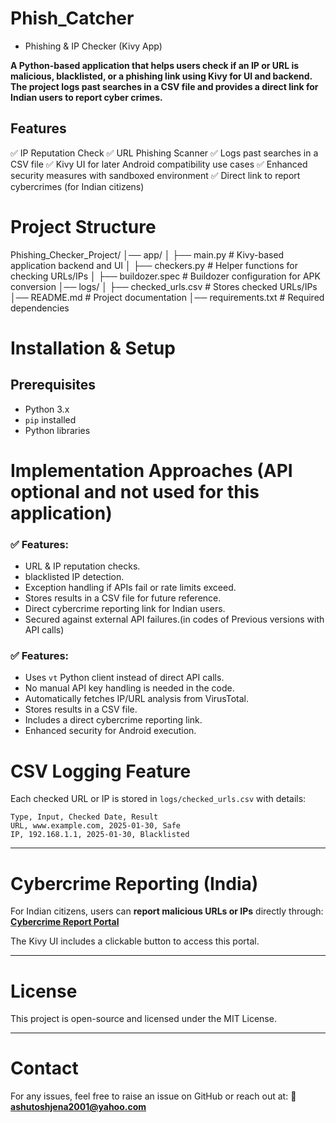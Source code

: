 # Phish_Catcher
- Phishing & IP Checker (Kivy App)

**A Python-based application that helps users check if an IP or URL is **malicious, blacklisted, or a phishing link** using **Kivy for UI and backend**. The project logs past searches in a CSV file and provides a direct link for Indian users to report cyber crimes.**

## Features

✅ IP Reputation Check
✅ URL Phishing Scanner
✅ Logs past searches in a CSV file
✅ Kivy UI for later Android compatibility use cases
✅ Enhanced security measures with sandboxed environment
✅ Direct link to report cybercrimes (for Indian citizens)

# Project Structure

Phishing_Checker_Project/
│── app/
│   ├── main.py            # Kivy-based application backend and UI
│   ├── checkers.py        # Helper functions for checking URLs/IPs
│   ├── buildozer.spec     # Buildozer configuration for APK conversion
│── logs/
│   ├── checked_urls.csv   # Stores checked URLs/IPs
│── README.md              # Project documentation
│── requirements.txt       # Required dependencies

# Installation & Setup

## Prerequisites

- Python 3.x
- `pip` installed
- Python libraries

# Implementation Approaches (API optional and not used for this application)

### ✅ Features:
- URL & IP reputation checks.
- blacklisted IP detection.
- Exception handling if APIs fail or rate limits exceed.
- Stores results in a CSV file for future reference.
- Direct cybercrime reporting link for Indian users.
- Secured against external API failures.(in codes of Previous versions with API calls)

### ✅ Features:
- Uses `vt` Python client instead of direct API calls.
- No manual API key handling is needed in the code.
- Automatically fetches IP/URL analysis from VirusTotal.
- Stores results in a CSV file.
- Includes a direct cybercrime reporting link.
- Enhanced security for Android execution.

# CSV Logging Feature

Each checked URL or IP is stored in `logs/checked_urls.csv` with details:
```
Type, Input, Checked Date, Result
URL, www.example.com, 2025-01-30, Safe
IP, 192.168.1.1, 2025-01-30, Blacklisted
```

---

# Cybercrime Reporting (India)

For Indian citizens, users can **report malicious URLs or IPs** directly through:
**[Cybercrime Report Portal](https://cybercrime.gov.in/Webform/Crime_AuthoLogin.aspx)**

The Kivy UI includes a clickable button to access this portal.

---

# License

This project is open-source and licensed under the MIT License.

---

# Contact

For any issues, feel free to raise an issue on GitHub or reach out at:
📧 **ashutoshjena2001@yahoo.com**

